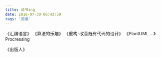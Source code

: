 ```yaml
---
title: 读书ing
date: 2016-07-30 06:43:59
tags: '阅读'
---
```

《汇编语言》
《算法的乐趣》
《重构-改善既有代码的设计》
《PlantUML ...》
 Procressing


《出版人》